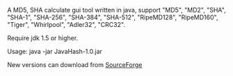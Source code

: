 A MD5, SHA calculate gui tool written in java, support "MD5", "MD2", "SHA", "SHA-1", "SHA-256", "SHA-384", "SHA-512", "RipeMD128", "RipeMD160", "Tiger", "Whirlpool", "Adler32", "CRC32".

Require jdk 1.5 or higher.

Usage: java -jar JavaHash-1.0.jar

New versions can download from <a href='https://sourceforge.net/projects/java-hash/'>SourceForge</a>